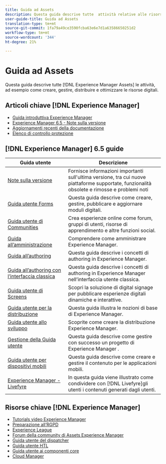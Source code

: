 ```yaml
---
title: Guida ad Assets
description: Questa guida descrive tutte  attività relative alle risorse di Experience Manager, ad esempio come creare, gestire, distribuire e ottimizzare le risorse digitali.
user-guide-title: Guida ad Assets
translation-type: tm+mt
source-git-commit: 1fa79a49ce3590fcba63e6e7d1a63586650251d2
workflow-type: tm+mt
source-wordcount: '344'
ht-degree: 21%

---
```



# Guida ad Assets

Questa guida descrive tutte [!DNL Experience Manager Assets] le attività, ad esempio come creare, gestire, distribuire e ottimizzare le risorse digitali.

## Articoli chiave [!DNL Experience Manager]

<!-- TBD: Some of these links will soon be updated. Change these when new articles go live on docs.adobe.com.
-->

* [Guida introduttiva  Experience Manager](https://helpx.adobe.com/experience-manager/get-started.html)
* [Experience Manager 6.5 - Note sulla versione](/help/release-notes/home.md)
* [Aggiornamenti recenti della documentazione](https://docs.adobe.com/content/help/en/experience-manager-release-information/aem-release-updates/doc-updates/documentation-updates.html)
* [Elenco di controllo protezione](/help/sites-administering/security-checklist.md)

## [!DNL Experience Manager] 6.5 guide

| Guida utente | Descrizione |
|--- |---|
| [Note sulla versione](/help/release-notes/home.md) | Fornisce informazioni importanti sull&#39;ultima versione, tra cui nuove piattaforme supportate, funzionalità obsolete e rimosse e problemi noti |
| [Guida utente Forms](/help/forms/home.md) | Questa guida descrive come creare, gestire, pubblicare e aggiornare moduli digitali. |
| [Guida utente di Communities](/help/communities/home.md) | Crea esperienze online come forum, gruppi di utenti, risorse di apprendimento e altre funzioni social. |
| [Guida all’amministrazione](/help/sites-administering/home.md) | Comprendere come amministrare  Experience Manager. |
| [Guida all’authoring](/help/sites-authoring/home.md) | Questa guida descrive i concetti di authoring in  Experience Manager. |
| [Guida all’authoring con l’interfaccia classica](/help/sites-classic-ui-authoring/home.md) | Questa guida descrive i concetti di authoring in  Experience Manager nell’interfaccia utente classica. |
| [Guida utente di Screens](https://docs.adobe.com/content/help/en/experience-manager-screens/user-guide/aem-screens-introduction.html) | Scopri la soluzione di digital signage per pubblicare esperienze digitali dinamiche e interattive. |
| [Guida utente per la distribuzione](/help/sites-deploying/home.md) | Questa guida illustra le nozioni di base di  Experience Manager. |
| [Guida utente allo sviluppo](/help/sites-developing/home.md) | Scoprite come creare la distribuzione  Experience Manager. |
| [Gestione della Guida utente](/help/managing/home.md) | Questa guida descrive come gestire con successo un progetto di Experience Manager . |
| [Guida utente per dispositivi mobili](/help/mobile/home.md) | Questa guida descrive come creare e gestire il contenuto per le applicazioni mobili. |
| [Experience Manager - Livefyre](https://docs.adobe.com/content/help/en/livefyre/using/home.html) | In questa guida viene illustrato come condividere con [!DNL Livefyre]gli utenti i contenuti generati dagli utenti. |

## Risorse chiave [!DNL Experience Manager]

* [Tutorials video Experience Manager](https://helpx.adobe.com/experience-manager/kt/index/aem-6-5-videos.html#Assets)
* [Preparazione all’RGPD](/help/managing/data-protection-and-privacy.md)
* [Experience League](https://guided.adobe.com/?mv=other#recommended/solutions/experience-manager)
* [Forum della community di  Assets Experience Manager](https://experienceleaguecommunities.adobe.com/t5/Adobe-Experience-Manager-Assets/ct-p/experience-manager-assets-community)
* [Guida utente del dispatcher](https://docs.adobe.com/content/help/it-IT/experience-manager-dispatcher/using/dispatcher.html)
* [Guida utente HTL](https://docs.adobe.com/content/help/it-IT/experience-manager-htl/using/overview.html)
* [Guida utente ai componenti core](https://docs.adobe.com/content/help/it-IT/experience-manager-core-components/using/introduction.html)
* [Cloud Manager](https://docs.adobe.com/content/help/it-IT/experience-manager-cloud-manager/using/introduction-to-cloud-manager.html)
